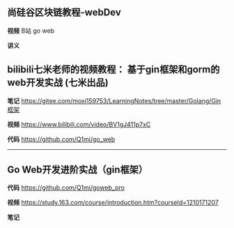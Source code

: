

##  尚硅谷区块链教程-webDev
**视频**
B站 go web


**讲义**



##   bilibili七米老师的视频教程：  基于gin框架和gorm的web开发实战 (七米出品)
      

**笔记**
https://gitee.com/moxi159753/LearningNotes/tree/master/Golang/Gin框架


**视频**
https://www.bilibili.com/video/BV1gJ411p7xC    


**代码**
https://github.com/Q1mi/go_web    




---
##   Go Web开发进阶实战（gin框架）


**代码**
https://github.com/Q1mi/goweb_pro

**视频**
https://study.163.com/course/introduction.htm?courseId=1210171207


**笔记**

